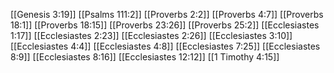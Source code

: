 [[Genesis 3:19]]
[[Psalms 111:2]]
[[Proverbs 2:2]]
[[Proverbs 4:7]]
[[Proverbs 18:1]]
[[Proverbs 18:15]]
[[Proverbs 23:26]]
[[Proverbs 25:2]]
[[Ecclesiastes 1:17]]
[[Ecclesiastes 2:23]]
[[Ecclesiastes 2:26]]
[[Ecclesiastes 3:10]]
[[Ecclesiastes 4:4]]
[[Ecclesiastes 4:8]]
[[Ecclesiastes 7:25]]
[[Ecclesiastes 8:9]]
[[Ecclesiastes 8:16]]
[[Ecclesiastes 12:12]]
[[1 Timothy 4:15]]
